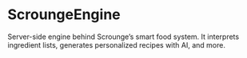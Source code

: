 # ScroungeEngine
Server-side engine behind Scrounge’s smart food system. It interprets ingredient lists, generates personalized recipes with AI, and more.
